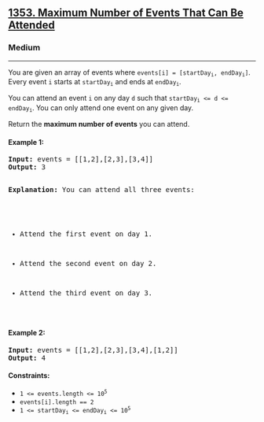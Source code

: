 ### <h2><a href="https://leetcode.com/problems/maximum-number-of-events-that-can-be-attended/">1353. Maximum Number of Events That Can Be Attended</a></h2>

<h3>Medium</h3>  
<hr>

<p>You are given an array of events where <code>events[i] = [startDay<sub>i</sub>, endDay<sub>i</sub>]</code>. Every event <code>i</code> starts at <code>startDay<sub>i</sub></code> and ends at <code>endDay<sub>i</sub></code>.</p>

<p>You can attend an event <code>i</code> on any day <code>d</code> such that <code>startDay<sub>i</sub> <= d <= endDay<sub>i</sub></code>. You can only attend one event on any given day.</p>

<p>Return the <strong>maximum number of events</strong> you can attend.</p>

<h4>Example 1:</h4>
<pre>
<strong>Input:</strong> events = [[1,2],[2,3],[3,4]]
<strong>Output:</strong> 3

<strong>Explanation:</strong>
You can attend all three events:

* Attend the first event on day 1.
* Attend the second event on day 2.
* Attend the third event on day 3.

  </pre>

<h4>Example 2:</h4>
<pre>
<strong>Input:</strong> events = [[1,2],[2,3],[3,4],[1,2]]
<strong>Output:</strong> 4
</pre>

<h4>Constraints:</h4>
<ul>
  <li><code>1 <= events.length <= 10<sup>5</sup></code></li>
  <li><code>events[i].length == 2</code></li>
  <li><code>1 <= startDay<sub>i</sub> <= endDay<sub>i</sub> <= 10<sup>5</sup></code></li>
</ul>
